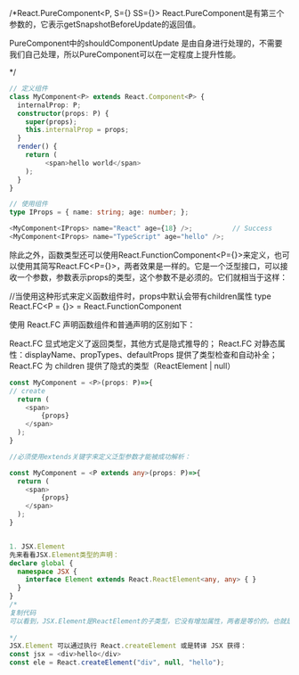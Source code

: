 /*React.PureComponent<P, S={} SS={}>
React.PureComponent是有第三个参数的，它表示getSnapshotBeforeUpdate的返回值。

PureComponent中的shouldComponentUpdate 是由自身进行处理的，不需要我们自己处理，所以PureComponent可以在一定程度上提升性能。

*/

```typescript
// 定义组件
class MyComponent<P> extends React.Component<P> {
  internalProp: P;
  constructor(props: P) {
    super(props);
    this.internalProp = props;
  }
  render() {
    return (
    	 <span>hello world</span>
    );
  }
}

// 使用组件
type IProps = { name: string; age: number; };

<MyComponent<IProps> name="React" age={18} />;          // Success
<MyComponent<IProps> name="TypeScript" age="hello" />;


```

除此之外，函数类型还可以使用React.FunctionComponent<P={}>来定义，也可以使用其简写React.FC<P={}>，两者效果是一样的。它是一个泛型接口，可以接收一个参数，参数表示props的类型，这个参数不是必须的。它们就相当于这样：

//当使用这种形式来定义函数组件时，props中默认会带有children属性
type React.FC<P = {}> = React.FunctionComponent<P>

使用 React.FC 声明函数组件和普通声明的区别如下：

React.FC 显式地定义了返回类型，其他方式是隐式推导的；
React.FC 对静态属性：displayName、propTypes、defaultProps 提供了类型检查和自动补全；
React.FC 为 children 提供了隐式的类型（ReactElement | null）


```typescript
const MyComponent = <P>(props: P)=>{
// create
  return (
  	<span>
    	{props}
    </span>
  );
}
```

```typescript
//必须使用extends关键字来定义泛型参数才能被成功解析：

const MyComponent = <P extends any>(props: P)=>{
  return (
  	<span>
    	{props}
    </span>
  );
}


1. JSX.Element
先来看看JSX.Element类型的声明：
declare global {
  namespace JSX {
    interface Element extends React.ReactElement<any, any> { }
  }
}
/*
复制代码
可以看到，JSX.Element是ReactElement的子类型，它没有增加属性，两者是等价的。也就是说两种类型的变量可以相互赋值。
​
*/
JSX.Element 可以通过执行 React.createElement 或是转译 JSX 获得：
const jsx = <div>hello</div>
const ele = React.createElement("div", null, "hello");

```





















